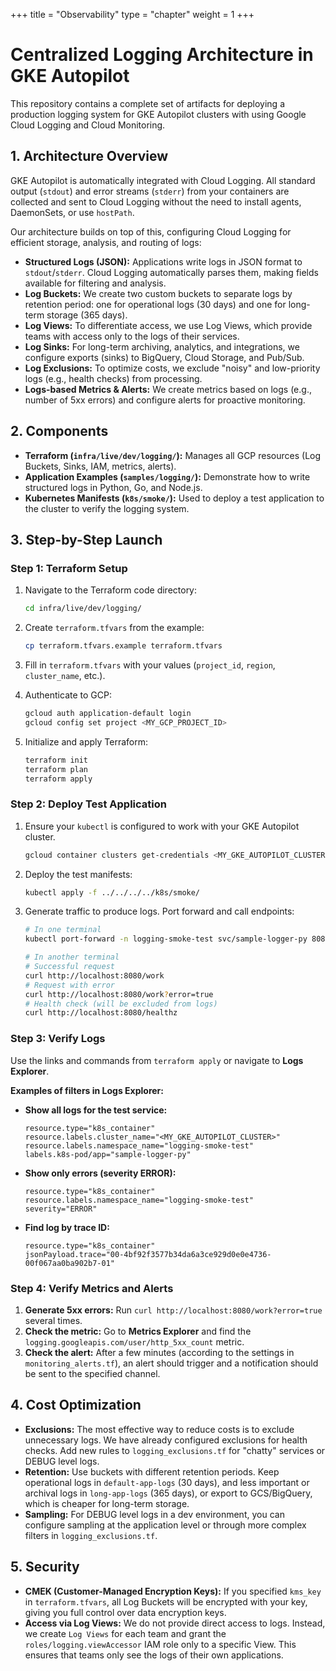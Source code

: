 +++
title = "Observability"
type = "chapter"
weight = 1
+++

# Centralized Logging Architecture in GKE Autopilot

This repository contains a complete set of artifacts for deploying a production logging system for GKE Autopilot clusters with using Google Cloud Logging and Cloud Monitoring.

## 1. Architecture Overview

GKE Autopilot is automatically integrated with Cloud Logging. All standard output (`stdout`) and error streams (`stderr`) from your containers are collected and sent to Cloud Logging without the need to install agents, DaemonSets, or use `hostPath`.

Our architecture builds on top of this, configuring Cloud Logging for efficient storage, analysis, and routing of logs:

- **Structured Logs (JSON):** Applications write logs in JSON format to `stdout`/`stderr`. Cloud Logging automatically parses them, making fields available for filtering and analysis.
- **Log Buckets:** We create two custom buckets to separate logs by retention period: one for operational logs (30 days) and one for long-term storage (365 days).
- **Log Views:** To differentiate access, we use Log Views, which provide teams with access only to the logs of their services.
- **Log Sinks:** For long-term archiving, analytics, and integrations, we configure exports (sinks) to BigQuery, Cloud Storage, and Pub/Sub.
- **Log Exclusions:** To optimize costs, we exclude "noisy" and low-priority logs (e.g., health checks) from processing.
- **Logs-based Metrics & Alerts:** We create metrics based on logs (e.g., number of 5xx errors) and configure alerts for proactive monitoring.

## 2. Components

- **Terraform (`infra/live/dev/logging/`):** Manages all GCP resources (Log Buckets, Sinks, IAM, metrics, alerts).
- **Application Examples (`samples/logging/`):** Demonstrate how to write structured logs in Python, Go, and Node.js.
- **Kubernetes Manifests (`k8s/smoke/`):** Used to deploy a test application to the cluster to verify the logging system.

## 3. Step-by-Step Launch

### Step 1: Terraform Setup

1.  Navigate to the Terraform code directory:
    ```bash
    cd infra/live/dev/logging/
    ```

2.  Create `terraform.tfvars` from the example:
    ```bash
    cp terraform.tfvars.example terraform.tfvars
    ```

3.  Fill in `terraform.tfvars` with your values (`project_id`, `region`, `cluster_name`, etc.).

4.  Authenticate to GCP:
    ```bash
    gcloud auth application-default login
    gcloud config set project <MY_GCP_PROJECT_ID>
    ```

5.  Initialize and apply Terraform:
    ```bash
    terraform init
    terraform plan
    terraform apply
    ```

### Step 2: Deploy Test Application

1.  Ensure your `kubectl` is configured to work with your GKE Autopilot cluster.
    ```bash
    gcloud container clusters get-credentials <MY_GKE_AUTOPILOT_CLUSTER> --region <MY_REGION>
    ```

2.  Deploy the test manifests:
    ```bash
    kubectl apply -f ../../../../k8s/smoke/
    ```

3.  Generate traffic to produce logs. Port forward and call endpoints:
    ```bash
    # In one terminal
    kubectl port-forward -n logging-smoke-test svc/sample-logger-py 8080:80

    # In another terminal
    # Successful request
    curl http://localhost:8080/work
    # Request with error
    curl http://localhost:8080/work?error=true
    # Health check (will be excluded from logs)
    curl http://localhost:8080/healthz
    ```

### Step 3: Verify Logs

Use the links and commands from `terraform apply` or navigate to **Logs Explorer**.

**Examples of filters in Logs Explorer:**

-   **Show all logs for the test service:**
    ```
    resource.type="k8s_container"
    resource.labels.cluster_name="<MY_GKE_AUTOPILOT_CLUSTER>"
    resource.labels.namespace_name="logging-smoke-test"
    labels.k8s-pod/app="sample-logger-py"
    ```
-   **Show only errors (severity ERROR):**
    ```
    resource.type="k8s_container"
    resource.labels.namespace_name="logging-smoke-test"
    severity="ERROR"
    ```
-   **Find log by trace ID:**
    ```
    resource.type="k8s_container"
    jsonPayload.trace="00-4bf92f3577b34da6a3ce929d0e0e4736-00f067aa0ba902b7-01"
    ```

### Step 4: Verify Metrics and Alerts

1.  **Generate 5xx errors:** Run `curl http://localhost:8080/work?error=true` several times.
2.  **Check the metric:** Go to **Metrics Explorer** and find the `logging.googleapis.com/user/http_5xx_count` metric.
3.  **Check the alert:** After a few minutes (according to the settings in `monitoring_alerts.tf`), an alert should trigger and a notification should be sent to the specified channel.

## 4. Cost Optimization

-   **Exclusions:** The most effective way to reduce costs is to exclude unnecessary logs. We have already configured exclusions for health checks. Add new rules to `logging_exclusions.tf` for "chatty" services or DEBUG level logs.
-   **Retention:** Use buckets with different retention periods. Keep operational logs in `default-app-logs` (30 days), and less important or archival logs in `long-app-logs` (365 days), or export to GCS/BigQuery, which is cheaper for long-term storage.
-   **Sampling:** For DEBUG level logs in a dev environment, you can configure sampling at the application level or through more complex filters in `logging_exclusions.tf`.

## 5. Security

-   **CMEK (Customer-Managed Encryption Keys):** If you specified `kms_key` in `terraform.tfvars`, all Log Buckets will be encrypted with your key, giving you full control over data encryption keys.
-   **Access via Log Views:** We do not provide direct access to logs. Instead, we create `Log Views` for each team and grant the `roles/logging.viewAccessor` IAM role only to a specific View. This ensures that teams only see the logs of their own applications.
